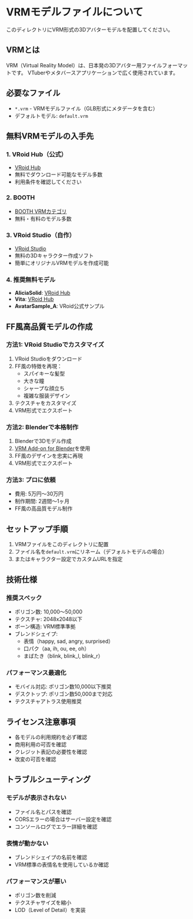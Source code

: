 # VRMモデルファイルについて

このディレクトリにVRM形式の3Dアバターモデルを配置してください。

## VRMとは
VRM（Virtual Reality Model）は、日本発の3Dアバター用ファイルフォーマットです。
VTuberやメタバースアプリケーションで広く使用されています。

## 必要なファイル
- `*.vrm` - VRMモデルファイル（GLB形式にメタデータを含む）
- デフォルトモデル: `default.vrm`

## 無料VRMモデルの入手先

### 1. VRoid Hub（公式）
- [VRoid Hub](https://hub.vroid.com/)
- 無料でダウンロード可能なモデル多数
- 利用条件を確認してください

### 2. BOOTH
- [BOOTH VRMカテゴリ](https://booth.pm/ja/items?tags%5B%5D=VRM)
- 無料・有料のモデル多数

### 3. VRoid Studio（自作）
- [VRoid Studio](https://vroid.com/studio)
- 無料の3Dキャラクター作成ソフト
- 簡単にオリジナルVRMモデルを作成可能

### 4. 推奨無料モデル
- **AliciaSolid**: [VRoid Hub](https://hub.vroid.com/characters/2792872861023597723/models/5013769147837660446)
- **Vita**: [VRoid Hub](https://hub.vroid.com/characters/6656256623185348312/models/1311652806498433728)
- **AvatarSample_A**: VRoid公式サンプル

## FF風高品質モデルの作成

### 方法1: VRoid Studioでカスタマイズ
1. VRoid Studioをダウンロード
2. FF風の特徴を再現：
   - スパイキーな髪型
   - 大きな瞳
   - シャープな顔立ち
   - 複雑な服装デザイン
3. テクスチャをカスタマイズ
4. VRM形式でエクスポート

### 方法2: Blenderで本格制作
1. Blenderで3Dモデル作成
2. [VRM Add-on for Blender](https://github.com/saturday06/VRM-Addon-for-Blender)を使用
3. FF風のデザインを忠実に再現
4. VRM形式でエクスポート

### 方法3: プロに依頼
- 費用: 5万円〜30万円
- 制作期間: 2週間〜1ヶ月
- FF風の高品質モデル制作

## セットアップ手順

1. VRMファイルをこのディレクトリに配置
2. ファイル名を`default.vrm`にリネーム（デフォルトモデルの場合）
3. またはキャラクター設定でカスタムURLを指定

## 技術仕様

### 推奨スペック
- ポリゴン数: 10,000〜50,000
- テクスチャ: 2048x2048以下
- ボーン構造: VRM標準準拠
- ブレンドシェイプ: 
  - 表情（happy, sad, angry, surprised）
  - 口パク（aa, ih, ou, ee, oh）
  - まばたき（blink, blink_l, blink_r）

### パフォーマンス最適化
- モバイル対応: ポリゴン数10,000以下推奨
- デスクトップ: ポリゴン数50,000まで対応
- テクスチャアトラス使用推奨

## ライセンス注意事項
- 各モデルの利用規約を必ず確認
- 商用利用の可否を確認
- クレジット表記の必要性を確認
- 改変の可否を確認

## トラブルシューティング

### モデルが表示されない
- ファイル名とパスを確認
- CORSエラーの場合はサーバー設定を確認
- コンソールログでエラー詳細を確認

### 表情が動かない
- ブレンドシェイプの名前を確認
- VRM標準の表情名を使用しているか確認

### パフォーマンスが悪い
- ポリゴン数を削減
- テクスチャサイズを縮小
- LOD（Level of Detail）を実装